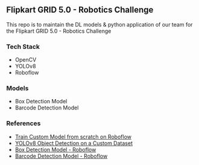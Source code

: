 ## Flipkart GRID 5.0 - Robotics Challenge
This repo is to maintain the DL models & python application of our team for the Flipkart GRID 5.0 - Robotics Challenge

### Tech Stack
- OpenCV
- YOLOv8
- Roboflow

### Models
- Box Detection Model
- Barcode Detection Model

### References
- [Train Custom Model from scratch on Roboflow](https://docs.roboflow.com/train/train/train-from-scratch)
- [YOLOv8 Object Detection on a Custom Dataset](https://blog.roboflow.com/how-to-train-yolov8-on-a-custom-dataset/)
- [Box Detection Model - Roboflow](https://universe.roboflow.com/university-of-heidelberg/box-object-detection)
- [Barcode Detection Model - Roboflow](https://universe.roboflow.com/uniqueidwarehouse-xcp0o/barc_det)